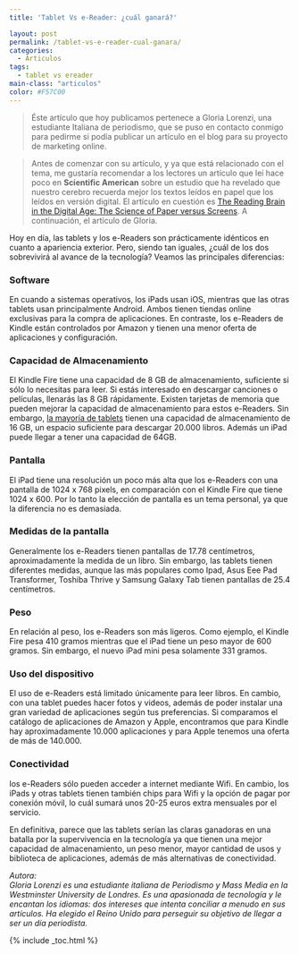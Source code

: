 ```yaml
---
title: 'Tablet Vs e-Reader: ¿cuál ganará?'

layout: post
permalink: /tablet-vs-e-reader-cual-ganara/
categories:
  - Articulos
tags:
  - tablet vs ereader
main-class: "articulos"
color: #F57C00
---
```

> Éste artículo que hoy publicamos pertenece a Gloria Lorenzi, una estudiante Italiana de periodismo, que se puso en contacto conmigo para pedirme si podía publicar un artículo en el blog para su proyecto de marketing online.

> Antes de comenzar con su artículo, y ya que está relacionado con el tema, me gustaría recomendar a los lectores un artículo que leí hace poco en **Scientific American** sobre un estudio que ha revelado que nuestro cerebro recuerda mejor los textos leídos en papel que los leídos en versión digital. El artículo en cuestión es <a title="The Reading Brain in the Digital Age: The Science of Paper versus Screens" href="http://www.scientificamerican.com/article.cfm?id=reading-paper-screens&page=2" target="_blank">The Reading Brain in the Digital Age: The Science of Paper versus Screens</a>. A continuación, el artículo de Gloria.

Hoy en día, las tablets y los e-Readers son prácticamente idénticos en cuanto a apariencia exterior. Pero, siendo tan iguales, ¿cuál de los dos sobrevivirá al avance de la tecnología? Veamos las principales diferencias:  
<!--ad-->

### Software

En cuando a sistemas operativos, los iPads usan iOS, mientras que las otras tablets usan principalmente Android. Ambos tienen tiendas online exclusivas para la compra de aplicaciones. En contraste, los e-Readers de Kindle están controlados por Amazon y tienen una menor oferta de aplicaciones y configuración.

### Capacidad de Almacenamiento

El Kindle Fire tiene una capacidad de 8 GB de almacenamiento, suficiente si sólo lo necesitas para leer. Si estás interesado en descargar canciones o películas, llenarás las 8 GB rápidamente. Existen tarjetas de memoria que pueden mejorar la capacidad de almacenamiento para estos e-Readers. Sin embargo, <a href="http://shop.lenovo.com/es/es/tablets/" title="Lenovo" target="_blank">la mayoría de tablets</a> tienen una capacidad de almacenamiento de 16 GB, un espacio suficiente para descargar 20.000 libros. Además un iPad puede llegar a tener una capacidad de 64GB.

### Pantalla

El iPad tiene una resolución un poco más alta que los e-Readers con una pantalla de 1024 x 768 pixels, en comparación con el Kindle Fire que tiene 1024 x 600. Por lo tanto la elección de pantalla es un tema personal, ya que la diferencia no es demasiada.

### Medidas de la pantalla

Generalmente los e-Readers tienen pantallas de 17.78 centímetros, aproximadamente la medida de un libro. Sin embargo, las tablets tienen diferentes medidas, aunque las más populares como Ipad, Asus Eee Pad Transformer, Toshiba Thrive y Samsung Galaxy Tab tienen pantallas de 25.4 centímetros.

### Peso

En relación al peso, los e-Readers son más ligeros. Como ejemplo, el Kindle Fire pesa 410 gramos mientras que el iPad tiene un peso mayor de 600 gramos. Sin embargo, el nuevo iPad mini pesa solamente 331 gramos.

### Uso del dispositivo

El uso de e-Readers está limitado únicamente para leer libros. En cambio, con una tablet puedes hacer fotos y videos, además de poder instalar una gran variedad de aplicaciones según tus preferencias. Si comparamos el catálogo de aplicaciones de Amazon y Apple, encontramos que para Kindle hay aproximadamente 10.000 aplicaciones y para Apple tenemos una oferta de más de 140.000.

### Conectividad

los e-Readers sólo pueden acceder a internet mediante Wifi. En cambio, los iPads y otras tablets tienen también chips para Wifi y la opción de pagar por conexión móvil, lo cuál sumará unos 20-25 euros extra mensuales por el servicio.

En definitiva, parece que las tablets serían las claras ganadoras en una batalla por la supervivencia en la tecnología ya que tienen una mejor capacidad de almacenamiento, un peso menor, mayor cantidad de usos y biblioteca de aplicaciones, además de más alternativas de conectividad.

*Autora:  
Gloria Lorenzi es una estudiante italiana de Periodismo y Mass Media en la Westminster University de Londres. Es una apasionada de tecnología y le encantan los idiomas: dos intereses que intenta conciliar a menudo en sus artículos. Ha elegido el Reino Unido para perseguir su objetivo de llegar a ser un día periodista.*



{% include _toc.html %}

